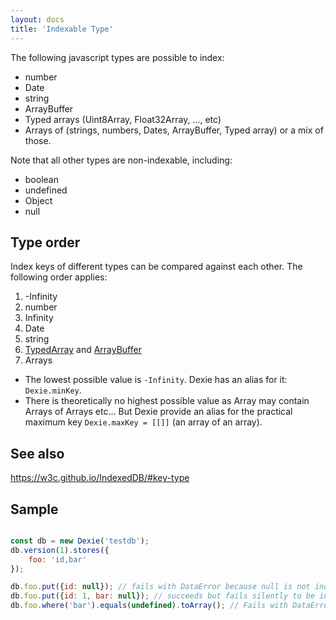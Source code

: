 ```yaml
---
layout: docs
title: 'Indexable Type'
---
```


The following javascript types are possible to index:

* number
* Date
* string
* ArrayBuffer
* Typed arrays (Uint8Array, Float32Array, ..., etc)
* Arrays of (strings, numbers, Dates, ArrayBuffer, Typed array) or a mix of those.

Note that all other types are non-indexable, including:

* boolean
* undefined
* Object
* null

## Type order

Index keys of different types can be compared against each other. The following order applies:

1. -Infinity
2. number
3. Infinity
4. Date
5. string
6. [TypedArray](https://developer.mozilla.org/en-US/docs/Web/JavaScript/Reference/Global_Objects/TypedArray) and [ArrayBuffer](https://developer.mozilla.org/en-US/docs/Web/JavaScript/Reference/Global_Objects/ArrayBuffer)
7. Arrays

* The lowest possible value is `-Infinity`. Dexie has an alias for it: `Dexie.minKey`.
* There is theoretically no highest possible value as Array may contain Arrays of Arrays etc... But Dexie provide an alias for the practical maximum key `Dexie.maxKey = [[]]` (an array of an array).

## See also

https://w3c.github.io/IndexedDB/#key-type


## Sample

```javascript

const db = new Dexie('testdb');
db.version(1).stores({
    foo: 'id,bar'
});

db.foo.put({id: null}); // fails with DataError because null is not indexable.
db.foo.put({id: 1, bar: null}); // succeeds but fails silently to be indexed by "bar" index.
db.foo.where('bar').equals(undefined).toArray(); // Fails with DataError as undefined is not indexable.

```
